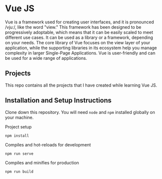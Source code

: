 # Vue JS

Vue is a framework used for creating user interfaces, and it is pronounced /vjuː/, like the word "view." This framework has been designed to be progressively adoptable, which means that it can be easily scaled to meet different use cases. It can be used as a library or a framework, depending on your needs. The core library of Vue focuses on the view layer of your application, while the supporting libraries in its ecosystem help you manage complexity in larger Single-Page Applications. Vue is user-friendly and can be used for a wide range of applications. <br/>

## Projects

This repo contains all the projects that I have created while learning Vue JS.


## Installation and Setup Instructions  

Clone down this repository. You will need `node` and `npm` installed globally on your machine.  

Project setup

`npm install`  

Compiles and hot-reloads for development  

`npm run serve`  

Compiles and minifies for production

`npm run build`    
